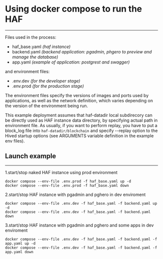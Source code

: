 # Using docker compose to run the HAF

---

Files used in the process:

- haf_base.yaml *(haf instance)*
- backend.yaml *(backend application: pgadmin, phgero to preview and manage the database)*
- app.yaml *(example of application: postgrest and swagger)*

and environment files:

- .env.dev *(for the developer stage)*
- .env.prod *(for the production stage)*

The environment files specify the versions of images and ports used by applications, as well as the network definition, which varies depending on the version of the environment being run.

This example deployment assumes that haf-datadir local subdirecory can be directly used as HAF instance data directory, by specifying actual path in environment file.
As usually, if you want to perform replay, you have to put a block_log file into `haf-datadir/blockchain` and specify --replay option to the Hived startup options (see ARGUMENTS variable definition in the example env files).

## Launch example

---

1.start/stop naked HAF instance using prod environment

```SH
docker compose --env-file .env.prod -f haf_base.yaml up -d
docker compose --env-file .env.prod -f haf_base.yaml down
```

2.start/stop HAF instance with pgadmin and pghero in dev enviroment

```SH
docker compose --env-file .env.dev -f haf_base.yaml -f backend.yaml up -d
docker compose --env-file .env.dev -f haf_base.yaml -f backend.yaml down
```

3.start/stop HAF instance with pgadmin and pghero and some apps in dev enviroment

```SH
docker compose --env-file .env.dev -f haf_base.yaml -f backend.yaml -f app.yaml up -d
docker compose --env-file .env.dev -f haf_base.yaml -f backend.yaml -f app.yaml down
```
